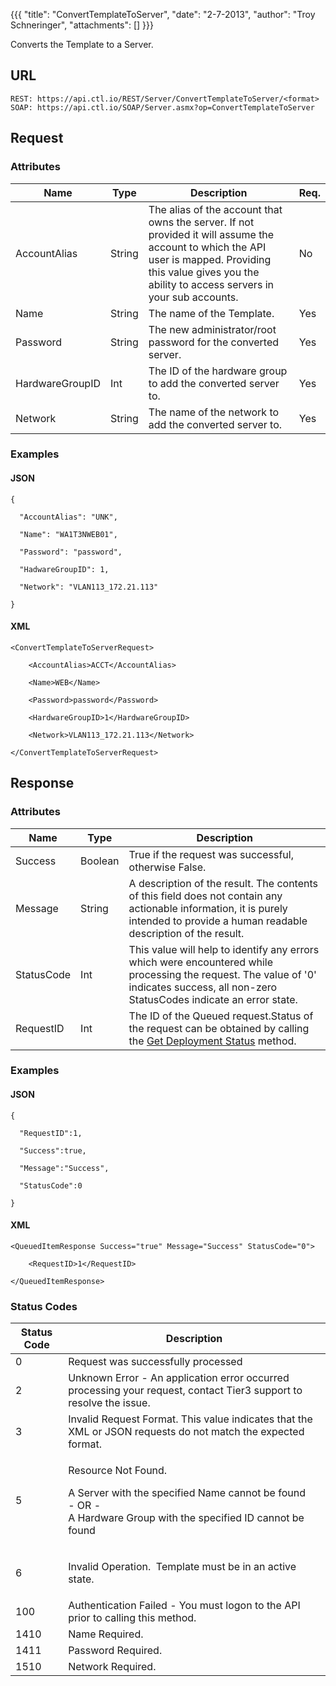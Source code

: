 {{{
  "title": "ConvertTemplateToServer",
  "date": "2-7-2013",
  "author": "Troy Schneringer",
  "attachments": []
}}}

Converts the Template to a Server.

## URL

    REST: https://api.ctl.io/REST/Server/ConvertTemplateToServer/<format>
    SOAP: https://api.ctl.io/SOAP/Server.asmx?op=ConvertTemplateToServer

## Request

### Attributes

<table>
    <thead>
    <tr>
      <th>Name</th>
      <th>Type</th>
      <th>Description</th>
      <th>Req.</th>
    </tr>
  </thead>
  <tbody>
    <tr>
      <td>AccountAlias</td>
      <td>String</td>
      <td>The alias of the account that owns the server. If not provided it will assume the account to which the API user is mapped. Providing this value gives you the ability to access servers in your sub accounts.</td>
      <td>No</td>
    </tr>
    <tr>
      <td>Name</td>
      <td>String</td>
      <td>The name of the Template. &nbsp;</td>
      <td>Yes</td>
    </tr>
    <tr>
      <td>Password</td>
      <td>String</td>
      <td>The new administrator/root password for the converted server.</td>
      <td>Yes</td>
    </tr>
    <tr>
      <td>HardwareGroupID</td>
      <td>Int</td>
      <td>The ID of the hardware group to add the converted server to.</td>
      <td>Yes</td>
    </tr>
    <tr>
      <td>Network</td>
      <td>String</td>
      <td>The name of the network to add the converted server to.</td>
      <td>Yes</td>
    </tr>
  </tbody>
</table>

### Examples

#### JSON

    {

      "AccountAlias": "UNK",

      "Name": "WA1T3NWEB01",

      "Password": "password",

      "HadwareGroupID": 1,

      "Network": "VLAN113_172.21.113"

    }

#### XML

    <ConvertTemplateToServerRequest>

        <AccountAlias>ACCT</AccountAlias>

        <Name>WEB</Name>

        <Password>password</Password>

        <HardwareGroupID>1</HardwareGroupID>

        <Network>VLAN113_172.21.113</Network>

    </ConvertTemplateToServerRequest>

## Response

### Attributes

<table>
  <thead>
  <tr>
    <th>Name</th>
    <th>Type</th>
    <th>Description</th>
  </tr>
</thead>
<tbody>
    <tr>
      <td>Success</td>
      <td>Boolean</td>
      <td>True if the request was successful, otherwise False.</td>
    </tr>
    <tr>
      <td>Message</td>
      <td>String</td>
      <td>A description of the result. The contents of this field does not contain any actionable information, it is purely intended to provide a human readable description of the result.</td>
    </tr>
    <tr>
      <td>StatusCode</td>
      <td>Int</td>
      <td>This value will help to identify any errors which were encountered while processing the request. The value of '0' indicates success, all non-zero StatusCodes indicate an error state.</td>
    </tr>
    <tr>
      <td>RequestID</td>
      <td>Int</td>
      <td>The ID of the Queued request.Status of the request can be obtained by calling the&nbsp;<a href="../Blueprint/get-deployment-status.md">Get Deployment Status</a>&nbsp;method.</td>
    </tr>
  </tbody>
</table>

### Examples

#### JSON

    {

      "RequestID":1,

      "Success":true,

      "Message":"Success",

      "StatusCode":0

    }


#### XML

    <QueuedItemResponse Success="true" Message="Success" StatusCode="0">

        <RequestID>1</RequestID>

    </QueuedItemResponse>

### Status Codes

<table>
    <thead>
  <tr>
    <th>Status Code</th>
    <th>Description</th>
  </tr>
  </thead>
  <tbody>
    <tr>
      <td>0</td>
      <td>Request was successfully processed</td>
    </tr>
    <tr>
      <td>2</td>
      <td>Unknown Error - An application error occurred processing your request, contact Tier3 support to resolve the issue.</td>
    </tr>
    <tr>
      <td>3</td>
      <td>Invalid Request Format. This value indicates that the XML or JSON requests do not match the expected format.</td>
    </tr>
    <tr>
      <td>5</td>
      <td>
        <p>Resource Not Found. &nbsp;</p>
        <p>A Server with the specified Name cannot be found&nbsp;
          <br />- OR -
          <br />A Hardware Group with the specified ID cannot be found&nbsp;</p>
      </td>
    </tr>
    <tr>
      <td>6</td>
      <td>
        <p>Invalid Operation. &nbsp;Template must be in an active state.</p>
      </td>
    </tr>
    <tr>
      <td>100</td>
      <td>Authentication Failed - You must logon to the API prior to calling this method.</td>
    </tr>
    <tr>
      <td>1410</td>
      <td>Name Required.</td>
    </tr>
    <tr>
      <td>1411</td>
      <td>Password Required.</td>
    </tr>
    <tr>
      <td>1510</td>
      <td>Network Required.</td>
    </tr>
  </tbody>
</table>